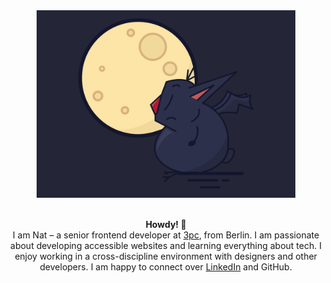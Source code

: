 
<div align="center">
  <img src="https://raw.githubusercontent.com/nkosakul/nkosakul/main/fatbat.png" height="300px" alt="fat bat">
</div>

<br>

<p align="center">
<strong>Howdy! 👋</strong><br>
I am Nat – a senior frontend developer at <a href="https://3pc.de/en/" target="_blank" rel="noreferrer noopener">3pc</a>, from Berlin. I am passionate about developing accessible websites and learning everything about tech.
I enjoy working in a cross-discipline environment with designers and other developers.
I am happy to connect over <a href="https://www.linkedin.com/in/nkosakul" target="_blank" rel="noreferrer noopener">LinkedIn</a> and GitHub. 

</p>
